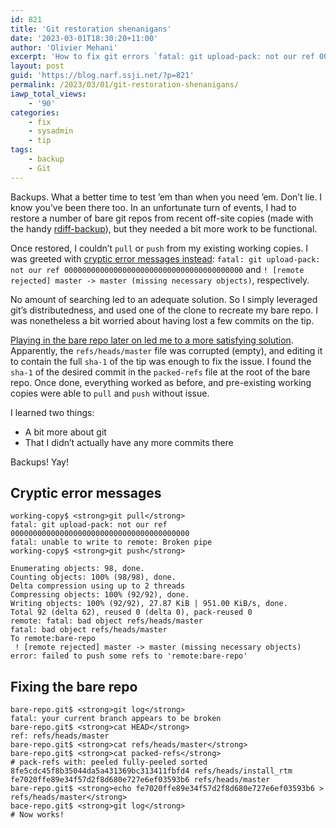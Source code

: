 ```yaml
---
id: 821
title: 'Git restoration shenanigans'
date: '2023-03-01T18:30:20+11:00'
author: 'Olivier Mehani'
excerpt: 'How to fix git errors `fatal: git upload-pack: not our ref 0000000000000000000000000000000000000000` and `! [remote rejected] master -> master (missing necessary objects)`?'
layout: post
guid: 'https://blog.narf.ssji.net/?p=821'
permalink: /2023/03/01/git-restoration-shenanigans/
iawp_total_views:
    - '90'
categories:
    - fix
    - sysadmin
    - tip
tags:
    - backup
    - Git
---
```


Backups. What a better time to test ’em than when you need ’em. Don’t lie. I know you’ve been there too. In an unfortunate turn of events, I had to restore a number of bare git repos from recent off-site copies (made with the handy [rdiff-backup](https://rdiff-backup.net/)), but they needed a bit more work to be functional.

Once restored, I couldn’t `pull` or `push` from my existing working copies. I was greeted with [cryptic error messages instead](#cryptic-error-messages): `fatal: git upload-pack: not our ref 0000000000000000000000000000000000000000` and `! [remote rejected] master -> master (missing necessary objects)`, respectively.

No amount of searching led to an adequate solution. So I simply leveraged git’s distributedness, and used one of the clone to recreate my bare repo. I was nonetheless a bit worried about having lost a few commits on the tip.

[Playing in the bare repo later on led me to a more satisfying solution](#fixing-bare-repo). Apparently, the `refs/heads/master` file was corrupted (empty), and editing it to contain the full `sha-1` of the tip was enough to fix the issue. I found the `sha-1` of the desired commit in the `packed-refs` file at the root of the bare repo. Once done, everything worked as before, and pre-existing working copies were able to `pull` and `push` without issue.

I learned two things:

- A bit more about git
- That I didn’t actually have any more commits there

Backups! Yay!

## Cryptic error messages

```
working-copy$ <strong>git pull</strong>
fatal: git upload-pack: not our ref 0000000000000000000000000000000000000000
fatal: unable to write to remote: Broken pipe
working-copy$ <strong>git push</strong>

Enumerating objects: 98, done.
Counting objects: 100% (98/98), done.
Delta compression using up to 2 threads
Compressing objects: 100% (92/92), done.
Writing objects: 100% (92/92), 27.87 KiB | 951.00 KiB/s, done.
Total 92 (delta 62), reused 0 (delta 0), pack-reused 0
remote: fatal: bad object refs/heads/master
fatal: bad object refs/heads/master
To remote:bare-repo
 ! [remote rejected] master -> master (missing necessary objects)
error: failed to push some refs to 'remote:bare-repo'
```

## Fixing the bare repo

```
bare-repo.git$ <strong>git log</strong>
fatal: your current branch appears to be broken
bare-repo.git$ <strong>cat HEAD</strong>
ref: refs/heads/master
bare-repo.git$ <strong>cat refs/heads/master</strong>
bare-repo.git$ <strong>cat packed-refs</strong>
# pack-refs with: peeled fully-peeled sorted 
8fe5cdc45f8b35044da5a431369bc313411fbfd4 refs/heads/install_rtm
fe7020ffe89e34f57d2f8d680e727e6ef03593b6 refs/heads/master
bare-repo.git$ <strong>echo fe7020ffe89e34f57d2f8d680e727e6ef03593b6 > refs/heads/master</strong>
bace-repo.git$ <strong>git log</strong>
# Now works!
```